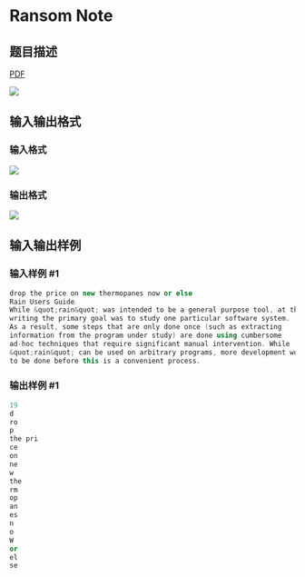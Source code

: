 # Ransom Note

## 题目描述

[problemUrl]: https://uva.onlinejudge.org/index.php?option=com_onlinejudge&Itemid=8&category=17&page=show_problem&problem=1521

[PDF](https://uva.onlinejudge.org/external/105/p10580.pdf)

![](https://cdn.luogu.com.cn/upload/vjudge_pic/UVA10580/532dba96600eb126e435ef6406bd79b2a74d1ae6.png)

## 输入输出格式

### 输入格式

![](https://cdn.luogu.com.cn/upload/vjudge_pic/UVA10580/95aa40e77cd018d0a0cbc07a28cea215297e8809.png)

### 输出格式

![](https://cdn.luogu.com.cn/upload/vjudge_pic/UVA10580/428b43b178da68cf5629dff3afad105e9333ca54.png)

## 输入输出样例

### 输入样例 #1

```cpp
drop the price on new thermopanes now or else
Rain Users Guide
While &quot;rain&quot; was intended to be a general purpose tool, at the time of
writing the primary goal was to study one particular software system.
As a result, some steps that are only done once (such as extracting
information from the program under study) are done using cumbersome
ad-hoc techniques that require significant manual intervention. While
&quot;rain&quot; can be used on arbitrary programs, more development work needs
to be done before this is a convenient process.
```


### 输出样例 #1

```cpp
19
d
ro
p
the pri
ce
on
ne
w
the
rm
op
an
es
n
o
W
or
el
se
```


